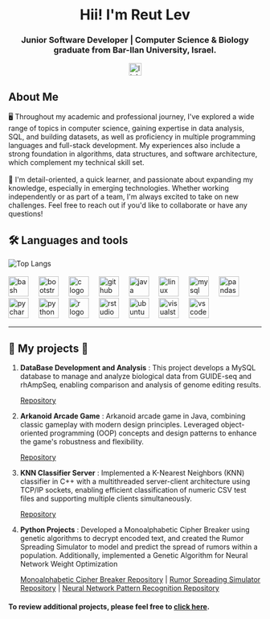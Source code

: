
<h1 align="center"> Hii! I'm Reut Lev </h1>
<h3 align="center">Junior Software Developer | Computer Science & Biology graduate from Bar-Ilan University, Israel.</h3>
<div align="center">
  <a href="put linkdin link" target="_blank">
    <img src="https://img.shields.io/static/v1?message=LinkedIn&logo=linkedin&label=myprofile&color=0077B5&logoColor=white&labelColor=&style=for-the-badge" height="25" alt="linkedin logo"  />
  </a>
</div>


<h2 align="left"> About Me</h2>


<p align="left">🖥️  Throughout my academic and professional journey, I've explored a wide range of topics in computer science, gaining expertise in data analysis, SQL, and building datasets, as well as proficiency in multiple programming languages and full-stack development. My experiences also include a strong foundation in algorithms, data structures, and software architecture, which complement my technical skill set. <br><br>🌟  I'm detail-oriented, a quick learner, and passionate about expanding my knowledge, especially in emerging technologies. Whether working independently or as part of a team, I'm always excited to take on new challenges. Feel free to reach out if you'd like to collaborate or have any questions! </p>


<h2 align="left">🛠️ Languages and tools</h2>
<div align="left">
  <img src="https://github-readme-stats.vercel.app/api/top-langs/?username=reutlev98&layout=compact&hide=html,css&bg_color=0d1117&title_color=ff69b4&text_color=ffffff&icon_color=79ff97&border_color=ffffff" alt="Top Langs">
</div>

<br>
<div align="left">
  <img src="https://cdn.jsdelivr.net/gh/devicons/devicon/icons/bash/bash-original.svg" height="40" alt="bash logo"  />
  <img width="12" />
  <img src="https://cdn.jsdelivr.net/gh/devicons/devicon/icons/bootstrap/bootstrap-original.svg" height="40" alt="bootstrap logo"  />
  <img width="12" />
  <img src="https://cdn.jsdelivr.net/gh/devicons/devicon/icons/c/c-original.svg" height="40" alt="c logo"  />
  <img width="12" />
  <img src="https://cdn.jsdelivr.net/gh/devicons/devicon/icons/github/github-original.svg" height="40" alt="github logo"  />
  <img width="12" />
  <img src="https://cdn.jsdelivr.net/gh/devicons/devicon/icons/java/java-original.svg" height="40" alt="java logo"  />
  <img width="12" />
  <img src="https://cdn.jsdelivr.net/gh/devicons/devicon/icons/linux/linux-original.svg" height="40" alt="linux logo"  />
  <img width="12" />
  <img src="https://cdn.jsdelivr.net/gh/devicons/devicon/icons/mysql/mysql-original.svg" height="40" alt="mysql logo"  />
  <img width="12" />
  <img src="https://cdn.jsdelivr.net/gh/devicons/devicon/icons/pandas/pandas-original.svg" height="40" alt="pandas logo"  />
  <img width="12" />
  <img src="https://cdn.jsdelivr.net/gh/devicons/devicon/icons/pycharm/pycharm-original.svg" height="40" alt="pycharm logo"  />
  <img width="12" />
  <img src="https://cdn.jsdelivr.net/gh/devicons/devicon/icons/python/python-original.svg" height="40" alt="python logo"  />
  <img width="12" />
  <img src="https://cdn.jsdelivr.net/gh/devicons/devicon/icons/r/r-original.svg" height="40" alt="r logo"  />
  <img width="12" />
  <img src="https://cdn.jsdelivr.net/gh/devicons/devicon/icons/rstudio/rstudio-original.svg" height="40" alt="rstudio logo"  />
  <img width="12" />
  <img src="https://cdn.jsdelivr.net/gh/devicons/devicon/icons/ubuntu/ubuntu-plain.svg" height="40" alt="ubuntu logo"  />
  <img width="12" />
  <img src="https://cdn.jsdelivr.net/gh/devicons/devicon/icons/visualstudio/visualstudio-plain.svg" height="40" alt="visualstudio logo"  />
  <img width="12" />
  <img src="https://cdn.jsdelivr.net/gh/devicons/devicon/icons/vscode/vscode-original.svg" height="40" alt="vscode logo"  />
</div>


------
<h2 align="left">📘  My projects 📘</h2>



1. **DataBase Development and Analysis** : This project develops a MySQL database to manage and analyze biological data from GUIDE-seq and rhAmpSeq, enabling comparison and analysis of genome editing results.
  
   [Repository](https://github.com/reutlev98/CRISPR-Database-Development-Analysis-Project.git)
     
  
2. **Arkanoid Arcade Game** : Arkanoid arcade game in Java, combining classic gameplay with modern design principles. Leveraged object-oriented programming (OOP) concepts and design patterns to enhance the game's robustness and flexibility.

   [Repository](https://github.com/reutlev98/Arkanoid-Game.git)

3. **KNN Classifier Server** : Implemented a K-Nearest Neighbors (KNN) classifier in C++ with a multithreaded server-client architecture using TCP/IP sockets, enabling efficient classification of numeric CSV test files and supporting multiple clients simultaneously.

   [Repository](https://github.com/reutlev98/KNN-Classifier-Server.git)

4. **Python Projects** : Developed a Monoalphabetic Cipher Breaker using genetic algorithms to decrypt encoded text, and created the Rumor Spreading Simulator to model and predict the spread of rumors within a population. Additionally, implemented a Genetic Algorithm for Neural Network Weight Optimization

   [Monoalphabetic Cipher Breaker Repository](https://github.com/reutlev98/Monoalphabetic-Cipher-Breaker-Genetic-Algorithm.git) | [Rumor Spreading Simulator Repository](https://github.com/reutlev98/Spreading-Rumor-Simulator.git) | [Neural Network Pattern Recognition Repository](https://github.com/reutlev98/Neural-Network-Pattern-Recognition.git)

#### To review additional projects, please feel free to [click here](https://github.com/reutlev98?tab=repositories).
